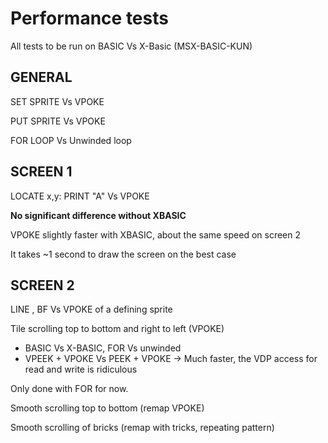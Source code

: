 # Performance tests

All tests to be run on BASIC Vs X-Basic (MSX-BASIC-KUN)

## GENERAL

SET SPRITE Vs VPOKE

PUT SPRITE Vs VPOKE

FOR LOOP Vs Unwinded loop

## SCREEN 1

LOCATE x,y: PRINT "A" Vs VPOKE

**No significant difference without XBASIC**

VPOKE slightly faster with XBASIC, about the same speed on screen 2

It takes ~1 second to draw the screen on the best case

## SCREEN 2

LINE , BF Vs VPOKE of a defining sprite

Tile scrolling top to bottom and right to left (VPOKE)
 * BASIC Vs X-BASIC, FOR Vs unwinded
 * VPEEK + VPOKE Vs PEEK + VPOKE -> Much faster, the VDP access for read and write is ridiculous
 
Only done with FOR for now.

Smooth scrolling top to bottom (remap VPOKE)

Smooth scrolling of bricks (remap with tricks, repeating pattern)

